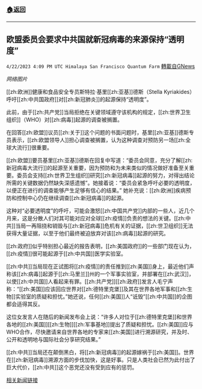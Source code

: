 ###  [:house:返回](README.md)
---


## 欧盟委员会要求中共国就新冠病毒的来源保持“透明度”
`4/22/2023 4:09 PM UTC Himalaya San Francisco Quantum Farm` [轉載自GNews](https://gnews.org/articles/1247053)

*网络图片*

[[zh:欧洲]]健康和食品安全专员斯特拉·基里[[zh:亚基]]德斯（Stella Kyriakides）呼吁[[zh:中共国政府]]对[[zh:新冠肺炎]]的起源保持“透明度”。

此前，由于[[zh:共产党]]当局拒绝在关键领域遵守该机构的规定，[[zh:世界卫生组织]]（WHO）对[[zh:病毒]]起源的调查被搁置。

在回答[[zh:欧盟]]议员[[zh:关于]]这个问题的书面问题时，基里[[zh:亚基]]德斯专员表示，[[zh:欧盟领导人]]担心调查被搁置，认为这种调查对预防另一场[[zh:全球大流行]]很重要。

[[zh:欧盟]]要员基里[[zh:亚基]]德斯在回复中写道：“委员会同意，充分了解[[zh:新冠病毒大流行]]的起源至关重要，因为预防和为未来类似的情况做好准备至关重要。委员会支持[[zh:世界卫生组织]]研究[[zh:新冠病毒]]起源的努力，对得出结论所需的关键数据仍然缺失深感遗憾”。她接着说：“委员会紧急呼吁必要的透明度，以便正在进行的调查能够产生足够有信心的结果。” 她补充说：[[zh:欧洲]]疾病预防和控制中心仍在继续调查[[zh:新冠病毒]]的起源。

这种对“必要透明度”的呼吁，可能会激怒[[zh:中国共产党]]内部的一些人，近几个月来，这是分散人们对其可能对应对全球[[zh:疫情]]负责的想法的关键。[[zh:中共]]当局一再阻挠和销毁与[[zh:新冠病毒]]危机有关的证据，[[zh:世卫组织]]无法获得大量证据，以至于他们最终被迫放弃对该[[zh:病毒]]起源的研究。

[[zh:政府]]似乎特别担心最近的报告表明，[[zh:美国政府]]的一些部门现在认为，[[zh:疫情]]很可能起源于[[zh:中共国]]医学实验室。

[[zh:中共]]当局现在正试图将[[zh:疫情]]的责任推到[[zh:美国]]身上，最近他们声称该[[zh:病毒]]起源于[[zh:马里兰]]州的一个军事实验室，并部署在[[zh:武汉]]，以使[[zh:中共国]]人看起来有罪。[[zh:共产党]][[zh:政府]]发言人毛宁声称：“[[zh:美国]]应该回应世界对[[zh:德特里克堡]]及其在世界各地军事和[[zh:生物]]实验室的质疑和担忧。”她还说，任何[[zh:美国]]人“诋毁”[[zh:中共国]]的企图都会适得其反。

这位女发言人在随后的新闻发布会上说：“许多人对位于[[zh:德特里克堡]]和世界各地的[[zh:美国]][[zh:生物]][[zh:军事基地]]提出了质疑和担忧。[[zh:美国]]应与WHO合作，尽快邀请来自世界各地的专家来[[zh:美国]]进行溯源研究，并及时、公开和透明地与国际社会分享研究结果。”

[[zh:中共]]当局还在颠倒黑白，将[[zh:新冠病毒]]的起源嫁祸于[[zh:美国]]。世界在[[zh:新冠病毒]]溯源方面的步伐加快，这是好事。只是人类社会已然为此付出了巨大代价，[[zh:中共]]这个恶党还没有受到应有的惩罚。

[相关新闻链接](https://www.breitbart.com/europe/2023/04/21/european-commission-demands-transparency-from-china-over-covid-19-origin/)
